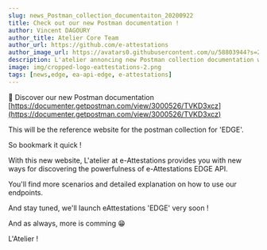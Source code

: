 ```yaml
---
slug: news_Postman_collection_documentaiton_20200922
title: Check out our new Postman documentation !
author: Vincent DAGOURY
author_title: Atelier Core Team
author_url: https://github.com/e-attestations
author_image_url: https://avatars0.githubusercontent.com/u/58803944?s=200&v=4
description: L'atelier annoncing new Postman collection documentation website
image: img/cropped-logo-eattestations-2.png
tags: [news,edge, ea-api-edge, e-attestations]
---
```


🚀 Discover our new Postman documentation [https://documenter.getpostman.com/view/3000526/TVKD3xcz](https://documenter.getpostman.com/view/3000526/TVKD3xcz)

<!--truncate-->

This will be the reference website for the postman collection for 'EDGE'. 

So bookmark it quick !

With this new website, L'atelier at e-Attestations provides you with new ways for discovering the powerfulness of e-Attestations EDGE API.

You'll find more scenarios and detailed explanation on how to use our endpoints.

And stay tuned, we'll launch eAttestations 'EDGE' very soon !

And as always, more is comming 😁

L'Atelier !